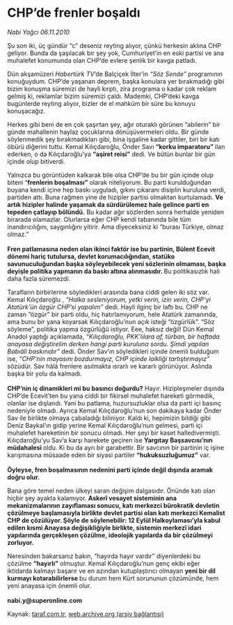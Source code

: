 # CHP’de frenler boşaldı

*Nabi Yağcı 06.11.2010*

<div class="yazi"><p>Şu son iki, üç gündür “c” deseniz reyting alıyor, çünkü herkesin aklına CHP geliyor. Bunda da şaşılacak bir şey yok, Cumhuriyet’in en eski partisi ve ana muhalefet konumunda olan CHP’de evlere şenlik bir kavga patladı.</p>
<p>Dün akşamüzeri <i>Habertürk TV</i>’de Balçiçek İlter’in <i>“Söz Sende”</i> programının konuğuydum. CHP’de yaşanan deprem, başka konulara yer bırakmadığı gibi bizim konuşma süremizi de hayli kırptı, zira programa o kadar çok reklam gelmiş ki, reklamlar bizim süremizi çaldı. Mademki, CHP’deki kavga bugünlerde reyting alıyor, bizler de el mahkûm bir süre bu konuyu konuşacağız. </p>
<p>Herkes gibi beni de en çok şaşırtan şey, ağır oturaklı görünen “abilerin” bir günde mahallenin haylaz çocuklarına dönüşüvermeleri oldu. Bir günde söylenmedik şey bırakmadıkları gibi, bina işgaline kadar gittiler, biri bir katı öbürü diğerini tuttu. Kemal Kılıçdaroğlu, Önder Savı <b>“korku imparatoru” </b>ilan ederken, o da Kılıçdaroğlu’ya <b>“aşiret reisi”</b> dedi. Ve bütün bunlar bir gün içinde olup bitiverdi. </p>
<p>Yalnızca bu görüntüden kalkarak bile olsa CHP’de bu bir gün içinde olup biteni “<b>frenlerin boşalması”</b> olarak niteliyorum. Bu parti kurulduğundan buyana kendi içine hep baskı uyguladı, gıkını çıkaranı disiplin kuruluna verdi, partiden attı. Buna rağmen yine de hizipler partisi olmaktan kurtulamadı. <b>Ve artık hizipler halinde yaşamak da sürdürülemez hale gelince parti en tepeden çatlayıp bölündü.</b> Bu kadar ağır sözlerden sonra herhalde yeniden birarada olamazlar. Olurlarsa eğer CHP kendi tabanında bile tüm inandırıcılığını, saygınlığını yitirir. Ama diyeceksiniz ki “burası Türkiye, olmaz olmaz.” <br/><br/><b>Fren patlamasına neden olan ikinci faktör ise bu partinin, Bülent Ecevit dönemi hariç tutulursa, devlet korumacılığından, statüko savunuculuğundan başka söyleyebilecek yeni sözlerinin olmaması, başka deyişle politika yapmanın da baskı altına alınmasıdır. </b>Bu politikasızlık hali daha fazla süremezdi.</p>
<p>Tarafların birbirlerine söyledikleri arasında bana ciddi gelen iki söz var. Kemal Kılıçdaroğlu , <i>“Halka sesleniyorum, yetki verin, izin verin, CHP’yi Atatürk’ün özgür CHP’si yapalım”</i> dedi. Hayli ilginç bir laftı bu. CHP ne zaman “özgür” bir parti oldu, hiç hatırlamıyorum, hele Atatürk zamanında, ama bunu bir yana koyarsak Kılıçdaroğlu’nun açık isteği “özgürlük”. “Söz söyleme”, politika yapma özgürlüğü istiyor. Eee, haksız değil! Dün Kemal Anadol yaptığı açıklamada, <i>“Kılıçdaroğlu, PKK’lılara af, türban, bir haftada anayasa değiştirelim derken hangi parti kuruluna sordu. Şimdi yapılan Babıâli baskınıdır”</i> dedi. Önder Sav’ın söyledikleri içinde önemli bulduğum ise, <i>“CHP’nin mayasını bozdurmayız, CHP içinde laikliği tartıştırmayız” </i>sözüdür. Sav hâlâ frenlere asılmakta ısrarlı ve kararlı görünüyor. Aslında başka bir yolu da kalmadı.<br/><br/><b>CHP’nin iç dinamikleri mi bu basıncı doğurdu?</b> Hayır. Hizipleşmeler dışında CHP’de Ecevit’ten bu yana ciddi bir fikirsel muhalefet hareketi görmedik, olanlar ise dışlandı. Yani bu patlama, huzursuzluklar olsa da parti içi basınç nedeniyle olmadı. Ayrıca Kemal Kılıçdaroğlu’nun son dakikaya kadar Önder Sav ile birlikte olmaya çabaladığı biliniyor. Kaldı ki, hepimizin bildiği gibi Deniz Baykal’ın gidip yerine Kemal Kılıçdaroğlu’nun gelmesi, parti içi muhalefet hareketinin bir sonucu olmadı. Her şeyi bir kaset halledivermişti. Kılıçdaroğlu’yu Sav’a karşı harekete geçiren ise <b>Yargıtay Başsavcısı’nın müdahalesi </b>oldu. Ki bu da ayrı bir garabettir. Bir savcının bir partinin iç işine karışmasına müsaade eden bir siyasi partiler <b>“hukuksuzluğumuz”</b> var. <br/><br/><b>Öyleyse, fren boşalmasının nedenini parti içinde değil dışında aramak doğru olur. </b></p>
<p>Bana göre temel neden ülkeyi saran değişim dalgasıdır. Önünde katı olan hiçbir şey ayakta kalamıyor. <b>Askerî vesayet sisteminin ana mekanizmalarının zayıflaması sonucu, katı merkezci bürokratik devletin çözülmeye başlamasıyla birlikte devlet partisi olan katı merkezci Kemalist CHP de çözülüyor. Şöyle de söylenebilir: 12 Eylül Halkoylaması’yla kabul edilen kısmi Anayasa değişikliğiyle birlikte, sistemin merkezî idari yapılarında gerçekleşen çözülme, ideolojik yapılarda da bir çözülmeyi zorluyor. </b></p>
<p>Neresinden bakarsanız bakın, “hayırda hayır vardır” diyenlerdeki bu çözülme <b>“hayırlı”</b> olmuştur. Kemal Kılıçdaroğlu’nun genç ekibi eğer iktidarda kalmayı başarır ve en azından kutuplaştırıcı olmayan <b>yeni bir dil kurmayı kotarabilirlerse </b>bu durum hem Kürt sorununun çözümünde, hem yeni anayasa için önemli olur.<br/><br/><b>nabi.y@superonline.com</b></p></div>

Kaynak: [taraf.com.tr](http://www.taraf.com.tr:80/nabi-yagci/makale-chp-de-frenler-bosaldi.htm), [web.archive.org (arşiv bağlantısı)](http://web.archive.org/web/20101110065216/http://www.taraf.com.tr:80/nabi-yagci/makale-chp-de-frenler-bosaldi.htm)
